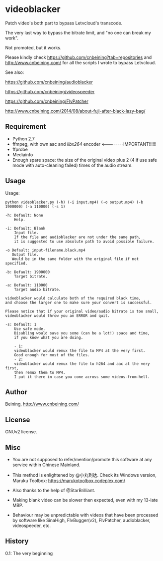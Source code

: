 videoblacker
============

Patch video's both part to bypass Letvcloud's transcode.

The very last way to bypass the bitrate limit, and "no one can break my work".

Not promoted, but it works.

Please kindly check https://github.com/cnbeining?tab=repositories and http://www.cnbeining.com/ for all the scripts I wrote to bypass Letvcloud.

See also:

https://github.com/cnbeining/audioblacker

https://github.com/cnbeining/videospeeder

https://github.com/cnbeining/FlvPatcher

http://www.cnbeining.com/2014/08/about-fuji-after-black-lazy-bag/


Requirement
-------

- Python 2.7
- ffmpeg, with own aac and *libx264* encoder  <--------IMPORTANT!!!!!!
- ffprobe
- Mediainfo
- Enough spare space: the size of the original video plus 2 (4 if use safe mode with auto-cleaning failed) times of the audio stream.

Usage
------

Usage:
   
    python videoblacker.py (-h) (-i input.mp4) (-o output.mp4) (-b 1900000) (-a 110000) (-s 1) 
    
    -h: Default: None
        Help.
    
    -i: Default: Blank
        Input file.
        If the file and audioblacker are not under the same path,
        it is suggested to use absolute path to avoid possible failure.
    
    -o Default: input-filename.black.mp4
       Output file.
       Would be in the same folder with the original file if not specified.
       
    -b: Default: 1900000
        Target bitrate.
    
    -a: Default: 110000
        Target audio bitrate.
        
    videoblacker would calculate both of the required black time,
    and choose the larger one to make sure your convert is successful.
    
    Please notice that if your original video/audio bitrate is too small,
    videoblacker would throw you an ERROR and quit.
    
    -s: Default: 1
        Use safe mode.
        Disabling would save you some (can be a lot!) space and time,
        if you know what you are doing.
        
        - 1:
        videoblacker would remux the file to MP4 at the very first.
        Good enough for most of the files.
        - 2:
        videoblacker would remux the file to h264 and aac at the very first,
        then remux them to MP4.
        I put it there in case you come across some videos-from-hell.


Author
-----

Beining, http://www.cnbeining.com/

License
-----

GNUv2 license.

Misc
-----

- You are not supposed to refer/mention/promote this software at any service within Chinese Mainland.

- This method is enlightened by @小丸到达. Check its Windows version, Maruku Toolbox: https://marukotoolbox.codeplex.com/

- Also thanks to the help of @StarBrilliant.

- Making blank video can be slower then expected, even with my 13-late MBP.

- Behaviour may be unpredictable with videos that have been processed by software like SinaHigh, FlvBugger(v2), FlvPatcher, audioblacker, videospeeder, etc.

History
----

0.1: The very beginning